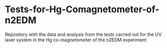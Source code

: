 # Tests-for-Hg-Comagnetometer-of-n2EDM
Repository with the data and analysis from the tests carried out for the UV laser system in the Hg co-magnetometer of the n2EDM experiment

